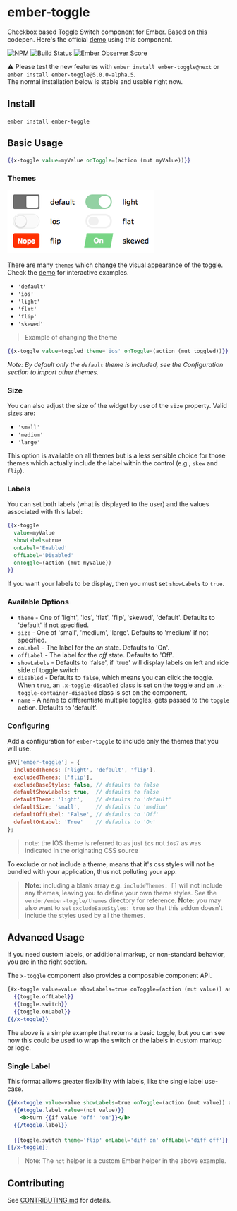 # ember-toggle

Checkbox based Toggle Switch component for Ember.
Based on [this](http://codepen.io/mallendeo/pen/eLIiG/) codepen.
Here's the official [demo] using this component.

[![NPM][npm-badge]][npm-badge-url]
[![Build Status][travis-badge]][travis-badge-url]
[![Ember Observer Score][ember-observer-badge]][ember-observer-url]

:warning: Please test the new features with `ember install ember-toggle@next`
or `ember install ember-toggle@5.0.0-alpha.5`.  
The normal installation below is stable and usable right now.

## Install

`ember install ember-toggle`

## Basic Usage

```hbs
{{x-toggle value=myValue onToggle=(action (mut myValue))}}
```

### Themes

![ ](vendor/ember-toggle/example-images/themes.png)

There are many `themes` which change the visual appearance of the toggle.
Check the [demo] for interactive examples.

  - `'default'`
  - `'ios'`
  - `'light'`
  - `'flat'`
  - `'flip'`
  - `'skewed'`

> Example of changing the theme

```hbs
{{x-toggle value=toggled theme='ios' onToggle=(action (mut toggled))}}
```

_Note: By default only the `default` theme is included, see the Configuration section to import other themes._


### Size

You can also adjust the size of the widget by use of the `size` property. Valid sizes are:

  - `'small'`
  - `'medium'`
  - `'large'`


This option is available on all themes but is a less sensible choice for those themes which actually
include the label within the control (e.g., `skew` and `flip`).

### Labels

You can set both labels (what is displayed to the user) and the values associated with this label:

```hbs
{{x-toggle
  value=myValue
  showLabels=true
  onLabel='Enabled'
  offLabel='Disabled'
  onToggle=(action (mut myValue))
}}
```

If you want your labels to be display, then you must set `showLabels` to `true`.


### Available Options

* `theme` - One of 'light', 'ios', 'flat', 'flip', 'skewed', 'default'.
            Defaults to 'default' if not specified.
* `size` -  One of 'small', 'medium', 'large'.
            Defaults to 'medium' if not specified.
* `onLabel` - The label for the *on* state. Defaults to 'On'.
* `offLabel` - The label for the *off* state. Defaults to 'Off'.
* `showLabels` - Defaults to 'false', if 'true' will display labels on left and ride side of toggle switch
* `disabled` - Defaults to `false`, which means you can click the toggle.
  When `true`, an `.x-toggle-disabled` class is set on the toggle and an `.x-toggle-container-disabled` class is set on the component.
* `name` - A name to differentiate multiple toggles, gets passed to the `toggle` action. Defaults to 'default'.

### Configuring

Add a configuration for `ember-toggle` to include only the themes that
you will use.

```js
ENV['ember-toggle'] = {
  includedThemes: ['light', 'default', 'flip'],
  excludedThemes: ['flip'],
  excludeBaseStyles: false, // defaults to false
  defaultShowLabels: true,  // defaults to false
  defaultTheme: 'light',    // defaults to 'default'
  defaultSize: 'small',     // defaults to 'medium'
  defaultOffLabel: 'False', // defaults to 'Off'
  defaultOnLabel: 'True'    // defaults to 'On'
};
```
> note: the IOS theme is referred to as just `ios` not `ios7` as was indicated in the originating CSS source

To exclude or not include a theme, means that it's css styles will not be bundled with
your application, thus not polluting your app.

> **Note:** including a blank array e.g. `includeThemes: []` will not include any themes, leaving
you to define your own theme styles. See the `vendor/ember-toggle/themes` directory
for reference.
> **Note:** you may also want to set `excludeBaseStyles: true` so that this addon doesn't include the styles
used by all the themes.

## Advanced Usage

If you need custom labels, or additional markup, or non-standard behavior, you are in the right section.

The `x-toggle` component also provides a composable component API.

```hbs
{#x-toggle value=value showLabels=true onToggle=(action (mut value)) as |toggle|}}
  {{toggle.offLabel}}
  {{toggle.switch}}
  {{toggle.onLabel}}
{{/x-toggle}}
```

The above is a simple example that returns a basic toggle, but you can see how
this could be used to wrap the switch or the labels in custom markup or logic.

### Single Label

This format allows greater flexibility with labels, like the single label use-case.

```hbs
{{#x-toggle value=value showLabels=true onToggle=(action (mut value)) as |toggle|}}
  {{#toggle.label value=(not value)}}
    <b>turn {{if value 'off' 'on'}}</b>
  {{/toggle.label}}

  {{toggle.switch theme='flip' onLabel='diff on' offLabel='diff off'}}
{{/x-toggle}}
```

> Note: The `not` helper is a custom Ember helper in the above example.

## Contributing

See [CONTRIBUTING.md] for details.

[npm-badge]: https://img.shields.io/npm/v/ember-toggle.svg
[npm-badge-url]: https://www.npmjs.com/package/ember-toggle
[travis-badge]: https://img.shields.io/travis/knownasilya/ember-toggle.svg
[travis-badge-url]: https://travis-ci.org/knownasilya/ember-toggle
[ember-observer-badge]: http://emberobserver.com/badges/ember-toggle.svg
[ember-observer-url]: http://emberobserver.com/addons/ember-toggle
[demo]: http://knownasilya.github.io/ember-toggle/
[CONTRIBUTING.md]: CONTRIBUTING.md
[simplify]: https://github.com/knownasilya/ember-toggle/tree/simplify
